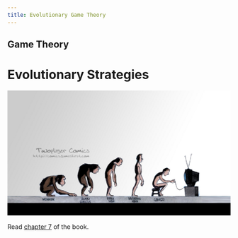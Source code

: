 ```yaml
---
title: Evolutionary Game Theory
---
```


## Game Theory

# Evolutionary Strategies

![Evolution of Man][evolution]

Read [chapter 7][chapter7] of the book.

[evolution]: /images/evolution.png
[chapter7]: https://www.cs.cornell.edu/home/kleinber/networks-book/networks-book-ch07.pdf